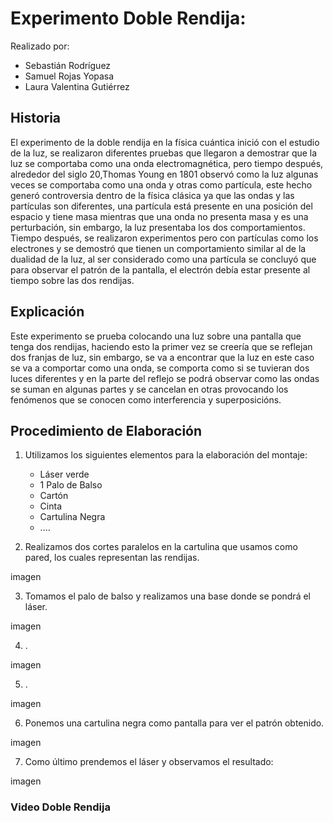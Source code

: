 # Experimento Doble Rendija:

Realizado por:
- Sebastián Rodríguez
- Samuel Rojas Yopasa
- Laura Valentina Gutiérrez

## Historia
El experimento de la doble rendija en la física cuántica inició 
con el estudio de la luz, se realizaron diferentes pruebas que llegaron a demostrar que la luz se comportaba como una onda electromagnética, pero tiempo después, alrededor del siglo 20,Thomas Young en 1801 observó como la luz algunas veces se comportaba como una onda y otras como partícula, este hecho generó controversia dentro de la física clásica ya que las ondas y las partículas son diferentes, una partícula está presente en una posición del espacio y tiene masa mientras que una onda no presenta masa y es una perturbación, sin embargo, la luz presentaba los dos comportamientos. Tiempo después, se realizaron experimentos pero con partículas como los electrones y se demostró que tienen un comportamiento similar al de la dualidad de la luz, al ser considerado como una partícula se concluyó que para observar el patrón de la pantalla, el electrón debía estar presente al tiempo sobre las dos rendijas.

## Explicación
Este experimento se prueba colocando una luz sobre una pantalla que tenga dos rendijas, haciendo esto la primer vez se creería que se reflejan dos franjas de luz, sin embargo, se va a encontrar que la luz en este caso se va a comportar como una onda, se comporta como si se tuvieran dos luces diferentes y en la parte del reflejo se podrá observar como las ondas se suman en algunas partes y se cancelan en otras provocando los fenómenos que se conocen como interferencia y superposicións.

## Procedimiento de Elaboración
  1. Utilizamos los siguientes elementos para la elaboración del montaje: 
  
      - Láser verde
      - 1 Palo de Balso
      - Cartón 
      - Cinta
      - Cartulina Negra
      - ....
    
  2. Realizamos dos cortes paralelos en la cartulina que usamos como pared, los cuales representan las rendijas.
      
imagen
  
  3. Tomamos el palo de balso y realizamos una base donde se pondrá el láser.
  
imagen  


  4. . 
    
imagen

  5. .
 
imagen

  6. Ponemos una cartulina negra como pantalla para ver el patrón obtenido.

imagen  

  7. Como último prendemos el láser y observamos el resultado:

imagen  

  
  ### Video Doble Rendija

